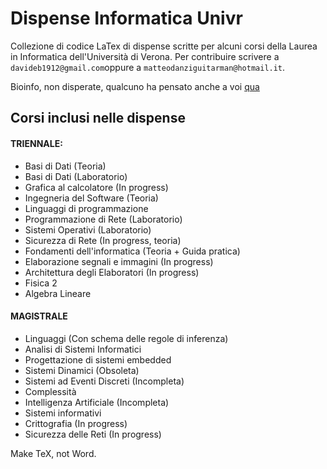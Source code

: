 # Dispense Informatica Univr
Collezione di codice LaTex di dispense scritte per alcuni corsi della Laurea in Informatica dell'Università di Verona.
Per contribuire scrivere a `davideb1912@gmail.com`oppure a `matteodanziguitarman@hotmail.it`. 

Bioinfo, non disperate, qualcuno ha pensato anche a voi [qua](https://materialebioinfounivr.wordpress.com/)

## Corsi inclusi nelle dispense
#### TRIENNALE:
- Basi di Dati (Teoria)
- Basi di Dati (Laboratorio)
- Grafica al calcolatore (In progress)
- Ingegneria del Software (Teoria)
- Linguaggi di programmazione
- Programmazione di Rete (Laboratorio)
- Sistemi Operativi (Laboratorio)
- Sicurezza di Rete (In progress, teoria)
- Fondamenti dell'informatica (Teoria + Guida pratica)
- Elaborazione segnali e immagini (In progress)
- Architettura degli Elaboratori (In progress)
- Fisica 2
- Algebra Lineare

#### MAGISTRALE
- Linguaggi (Con schema delle regole di inferenza)
- Analisi di Sistemi Informatici
- Progettazione di sistemi embedded
- Sistemi Dinamici (Obsoleta)
- Sistemi ad Eventi Discreti (Incompleta)
- Complessità
- Intelligenza Artificiale (Incompleta)
- Sistemi informativi
- Crittografia (In progress)
- Sicurezza delle Reti (In progress)

Make TeX, not Word.
